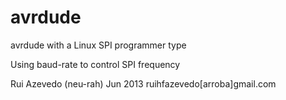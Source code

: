 avrdude
=======

avrdude with a Linux SPI programmer type

Using baud-rate to control SPI frequency

Rui Azevedo (neu-rah) Jun 2013
ruihfazevedo[arroba]gmail.com
